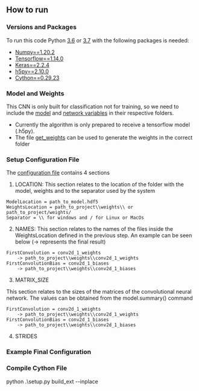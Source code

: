 ## How to run

### Versions and Packages

To run this code Python [3.6](https://www.python.org/downloads/release/python-3611/) or [3.7](https://www.python.org/downloads/release/python-378/) with the following packages is needed:

* [Numpy==1.20.2](https://pypi.org/project/numpy/1.20.2/)
* [Tensorflow==1.14.0](https://pypi.org/project/tensorflow/1.14.0/)
* [Keras==2.2.4](https://pypi.org/project/keras/2.2.4/)
* [h5py==2.10.0](https://pypi.org/project/h5py/2.10.0/)
* [Cython==0.29.23](https://pypi.org/project/cython/0.29.23/)

### Model and Weights

This CNN is only built for classification not for training, so we need to include the [model](./model) and [network variables](.weights) in their respective folders.
* Currently the algorithm is only prepared to receive a tensorflow model (.h5py).
* The file [get_weights](./utils/get_weights.py) can be used to generate the weights in the correct folder

### Setup Configuration File

The [configuration file](./config.ini) contains 4 sections
1. LOCATION:
This section relates to the location of the folder with the model, weights and to the separator used by the system

```
ModelLocation = path_to_model.hdf5
WeightsLocation = path_to_project\\weights\\ or path_to_project/weights/
Separator = \\ for windows and / for Linux or MacOs
```

2. NAMES:
This section relates to the names of the files inside the WeightsLocation defined in the previous step. An example can be seen below (-> represents the final result)

```
FirstConvolution = conv2d_1_weights
    -> path_to_project\\weights\\conv2d_1_weights
FirstConvolutionBias = conv2d_1_biases
    -> path_to_project\\weights\\conv2d_1_biases
```

3. MATRIX_SIZE

This section relates to the sizes of the matrices of the convolutional neural network. The values can be obtained from the model.summary() command

```
FirstConvolution = conv2d_1_weights
    -> path_to_project\\weights\\conv2d_1_weights
FirstConvolutionBias = conv2d_1_biases
    -> path_to_project\\weights\\conv2d_1_biases
```

4. STRIDES


### Example Final Configuration

### Compile Cython File
python .\setup.py build_ext --inplace